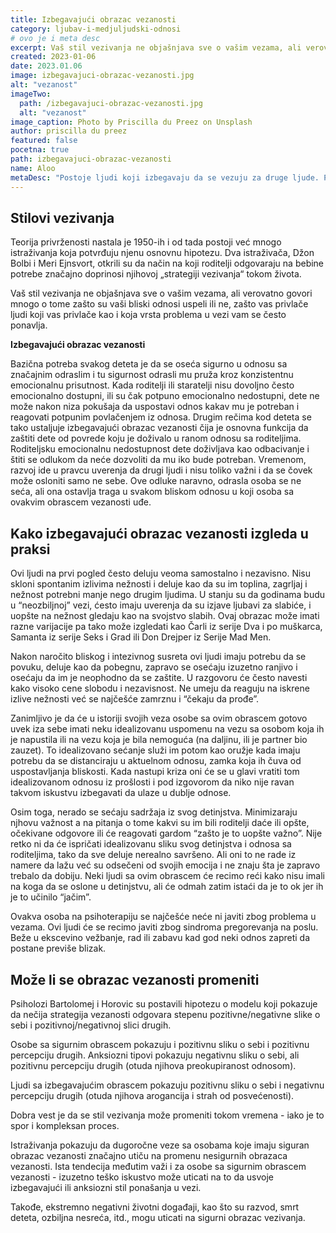 ```yaml
---
title: Izbegavajući obrazac vezanosti
category: ljubav-i-medjuljudski-odnosi
# ovo je i meta desc
excerpt: Vaš stil vezivanja ne objašnjava sve o vašim vezama, ali verovatno govori mnogo o tome zašto su vaši bliski odnosi uspeli ili ne...
created: 2023-01-06
date: 2023.01.06
image: izbegavajuci-obrazac-vezanosti.jpg
alt: "vezanost"
imageTwo:
  path: /izbegavajuci-obrazac-vezanosti.jpg
  alt: "vezanost"
image_caption: Photo by Priscilla du Preez on Unsplash
author: priscilla du preez
featured: false
pocetna: true
path: izbegavajuci-obrazac-vezanosti
name: Aloo
metaDesc: "Postoje ljudi koji izbegavaju da se vezuju za druge ljude. Postoje neki stilovi ili obrasci ponašanja, kao i određeni uzroci potrebe da se ne vezuju."
---
```




## Stilovi vezivanja

Teorija privrženosti nastala je 1950-ih i od tada postoji već mnogo istraživanja koja potvrđuju njenu osnovnu hipotezu. Dva istraživača, Džon Bolbi i Meri Ejnsvort, otkrili su da način na koji roditelji odgovaraju na bebine potrebe značajno doprinosi njihovoj „strategiji vezivanja“ tokom života.

Vaš stil vezivanja ne objašnjava sve o vašim vezama, ali verovatno govori mnogo o tome zašto su vaši bliski odnosi uspeli ili ne, zašto vas privlače ljudi koji vas privlače kao i koja vrsta  problema u vezi vam se često ponavlja.

**Izbegavajući obrazac vezanosti**

Bazična potreba svakog deteta je da se oseća sigurno u odnosu sa značajnim odraslim i tu sigurnost odrasli mu pruža kroz konzistentnu emocionalnu prisutnost. Kada roditelji ili staratelji nisu dovoljno često emocionalno dostupni, ili su čak potpuno emocionalno nedostupni, dete ne može nakon niza pokušaja da uspostavi odnos kakav mu je potreban i reagovati potpunim povlačenjem iz odnosa. Drugim rečima kod deteta se tako ustaljuje izbegavajući obrazac vezanosti čija je osnovna funkcija da zaštiti dete od povrede koju je doživalo u ranom odnosu sa roditeljima. Roditeljsku emocionalnu nedostupnost dete doživljava kao odbacivanje i štiti se odlukom da neće dozvoliti da mu iko bude potreban. Vremenom, razvoj ide u pravcu uverenja da drugi ljudi i nisu toliko važni i da se čovek može osloniti samo ne sebe. Ove odluke naravno, odrasla osoba se ne seća, ali ona ostavlja traga u svakom bliskom odnosu u koji osoba sa ovakvim obrascem vezanosti uđe. 

## Kako izbegavajući obrazac vezanosti izgleda u praksi 

Ovi ljudi na prvi pogled često deluju veoma samostalno i nezavisno. Nisu skloni spontanim izlivima nežnosti i deluje kao da su im toplina, zagrljaj i nežnost potrebni manje nego drugim ljudima. U stanju su da godinama budu u “neozbiljnoj” vezi, ćesto imaju uverenja da su izjave ljubavi za slabiće, i uopšte na nežnost gledaju kao na svojstvo slabih. Ovaj obrazac može imati razne varijacije pa tako može izgledati kao Čarli iz serije Dva i po muškarca, Samanta iz serije Seks i Grad ili Don Drejper iz Serije Mad Men. 

Nakon naročito bliskog i intezivnog susreta ovi ljudi imaju potrebu da se povuku, deluje kao da pobegnu, zapravo se osećaju izuzetno ranjivo i osećaju da im je neophodno da se zaštite. U razgovoru će često navesti kako visoko cene slobodu i nezavisnost. Ne umeju da reaguju na iskrene izlive nežnosti već se najčešće zamrznu i “čekaju da prođe”. 

Zanimljivo je da će u istoriji svojih veza osobe sa ovim obrascem gotovo uvek iza sebe imati neku idealizovanu uspomenu na vezu sa osobom koja ih je napustila ili na vezu koja je bila nemoguća (na daljinu, ili je partner bio zauzet). To idealizovano sećanje služi im potom kao oružje kada imaju potrebu da se distanciraju u aktuelnom odnosu, zamka koja ih čuva od uspostavljanja bliskosti. Kada nastupi kriza oni će se u glavi vratiti tom idealizovanom odnosu iz prošlosti i pod izgovorom da niko nije ravan takvom iskustvu izbegavati da ulaze u dublje odnose. 

Osim toga, nerado se sećaju sadržaja iz svog detinjstva. Minimizaraju njhovu važnost a na pitanja o tome kakvi su im bili roditelji daće ili opšte, očekivane odgovore ili će reagovati gardom “zašto je to uopšte važno”. Nije retko ni da će ispričati idealizovanu sliku svog detinjstva i odnosa sa roditeljima, tako da sve deluje nerealno savršeno. Ali oni to ne rade iz namere da lažu već su odsečeni od svojih emocija i ne znaju šta je zapravo trebalo da dobiju. Neki ljudi sa ovim obrascem će recimo reći kako nisu imali na koga da se oslone u detinjstvu, ali će odmah zatim istaći da je to ok jer ih je to učinilo “jačim”. 

Ovakva osoba na psihoterapiju se najčešće neće ni javiti zbog problema u vezama. Ovi ljudi će se recimo javiti zbog sindroma pregorevanja na poslu. Beže u ekscevino vežbanje, rad ili zabavu kad god neki odnos zapreti da postane previše blizak. 

## Može li se obrazac vezanosti promeniti

Psiholozi Bartolomej i Horovic su postavili hipotezu o modelu koji pokazuje da nečija strategija vezanosti odgovara stepenu pozitivne/negativne slike o sebi i pozitivnoj/negativnoj slici drugih.

Osobe sa sigurnim obrascem pokazuju i pozitivnu sliku o sebi i pozitivnu percepciju drugih. Anksiozni tipovi pokazuju negativnu sliku o sebi, ali pozitivnu percepciju drugih (otuda njihova preokupiranost odnosom).

Ljudi sa izbegavajućim obrascem pokazuju pozitivnu sliku o sebi i negativnu percepciju drugih (otuda njihova arogancija i strah od posvećenosti).

Dobra vest je da se stil vezivanja može promeniti tokom vremena - iako je to spor i kompleksan proces.

Istraživanja pokazuju da dugoročne veze sa osobama koje imaju siguran obrazac vezanosti značajno utiču na promenu nesigurnih obrazaca vezanosti. Ista tendecija međutim važi i za osobe sa sigurnim obrascem vezanosti - izuzetno teško iskustvo može uticati na to da usvoje izbegavajući ili anksiozni stil ponašanja u vezi. 

Takođe, ekstremno negativni životni događaji, kao što su razvod, smrt deteta, ozbiljna nesreća, itd., mogu uticati na sigurni obrazac vezivanja. 
